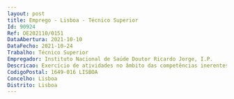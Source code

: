 ```yaml
--- 
layout: post
title: Emprego - Lisboa - Técnico Superior
Id: 90924
Ref: OE202110/0151
DataAbertura: 2021-10-10
DataFecho: 2021-10-24
Trabalho: Técnico Superior
Empregador: Instituto Nacional de Saúde Doutor Ricardo Jorge, I.P.
Descricao: Exercício de atividades no âmbito das competências inerentes ao Departamento de Saúde Ambiental, previstas no artigo 10º do anexo à Portaria nº 162 2012, de 22 de maio, nomeadamente na área da microbiologia geral e gestão e garantia da qualidade em laboratórios de análises.
CodigoPostal: 1649-016 LISBOA
Concelho: Lisboa
Distrito: Lisboa
--- 
```

